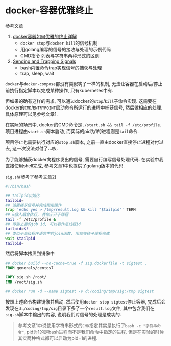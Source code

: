 # docker-容器优雅终止

参考文章

1. [docker容器如何优雅的终止详解](https://www.jb51.net/article/96617.htm)
    - `docker stop`与`docker kill`的信号机制
    - 用golang编写的信号的接收与处理的示例代码
    - CMD指令 列表与字符串两种形式的区别
2. [Sending and Trapping Signals](http://mywiki.wooledge.org/SignalTrap)
    - bash内置命令trap实现信号的捕获与处理
    - trap, sleep, wait

`docker`与`docker-compose`都没有类似钩子一样的机制, 无法让容器在启动后/停止前执行指定脚本以完成某种操作, 只有kubernetes中有.

但如果的确有这样的需求, 可以通过docker的`stop`/`kill`子命令实现. 这需要在docker的`CMD`/`ENTRYPOINT`启动命令所运行的进程中捕获信号, 然后做相应的处理. 具体原理可以见参考文章1.

在实际的场景中, docker的CMD命令是`./start.sh && tail -f /etc/profile`. 项目进程由`start.sh`脚本启动, 而实际的pid为1的进程则是`tail`命令. 

项目停止也需要执行对应的`stop.sh`脚本, 之前一直由docker直接停止进程对付过去, 这一次没法对付了...咳.

为了能够捕获docker向程序发出的信号, 需要自行编写信号处理代码. 在实验中我直接使用shell完成, 参考文章1中也提供了golang版本的代码.

`sig.sh`(参考了参考文章2)

```bash
#!/bin/bash

## tailpid初始化
tailpid=
## 设置捕获信号并完成指定操作
trap 'echo yes > /tmp/result.log && kill "$tailpid"' TERM
## &放入后台执行, 类似于开子线程
tail -f /etc/profile &
## 得到上面的job id, 可以看作是线程id
tailpid=$!
## 类似于高级程序语言中的join函数, 阻塞等待子线程完成
wait $tailpid
tailpid=

```

然后将脚本拷贝到镜像中

```dockerfile
## docker build --no-cache=true -f sig.dockerfile -t sigtest .
FROM generals/centos7

COPY sig.sh /root/
CMD /root/sig.sh

## docker run -d --name sigtest -v d:/coding/tmp/sig:/tmp sigtest

```

按照上述命令构建镜像并启动. 然后使用`docker stop sigtest`停止容器, 完成后会发现在`d:/coding/tmp/sig`目录下多了一个`result.log`文件, 其中包含我们在`sig.sh`脚本中输出的内容, 说明我们对信号的处理是成功的.

> 参考文章1中说使用字符串形式的`CMD`指定其实是执行了`bash -c "字符串命令"`, pid为1的是bash进程而不是我们命令中指定的进程. 但是在实验的时候其实两种格式都可以启动为pid=1的进程.

